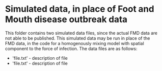 # Simulated data, in place of Foot and Mouth disease outbreak data

This folder contains two simulated data files, since the actual FMD data are not able to be published. This simulated data may be run
in place of the FMD data, in the code for a homogenously mixing model with spatial component to the force of infection. The data files
are as follows:

* 'file.txt' - description of file
* 'file.txt' - description of file
